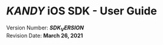 # $KANDY$ iOS SDK - User Guide
Version Number: **$SDK_VERSION$**
<br>
Revision Date: **March 26, 2021**
